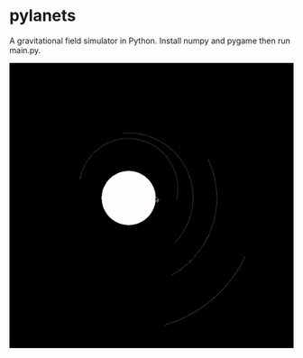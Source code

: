 # pylanets

A gravitational field simulator in Python. Install numpy and pygame then run main.py.

![](eg.gif)
